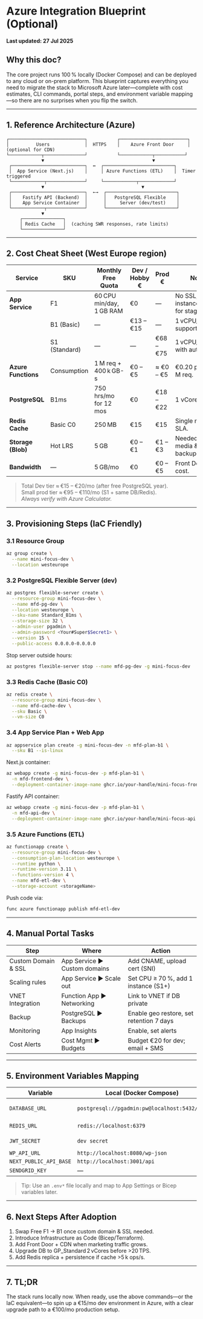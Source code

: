 # Azure Integration Blueprint (Optional)

**Last updated: 27 Jul 2025**

## Why this doc?

The core project runs 100 % locally (Docker Compose) and can be deployed to any cloud or on-prem platform. This blueprint captures everything you need to migrate the stack to Microsoft Azure later—complete with cost estimates, CLI commands, portal steps, and environment variable mapping—so there are no surprises when you flip the switch.

---

## 1. Reference Architecture (Azure)

```
┌────────────────────────────┐           ┌─────────────────────────┐
│          Users             │  HTTPS    │    Azure Front Door     │  (optional for CDN)
└────────────┬───────────────┘           └────────────┬───────────┘
             ▼                                        ▼
 ┌───────────────────────────┐  ↔  ┌──────────────────────────┐
 │  App Service (Next.js)    │     │ Azure Functions (ETL)    │  Timer triggered
 └────────────┬──────────────┘     └────────────┬─────────────┘
             ▼                                    ▼
 ┌───────────────────────────┐  ←→  ┌──────────────────────────┐
 │    Fastify API (Backend)  │      │   PostgreSQL Flexible    │
 │    App Service Container  │      │     Server (dev/test)    │
 └────────────┬──────────────┘      └──────────────────────────┘
             ▼
     ┌───────────────┐
     │ Redis Cache   │  (caching SWR responses, rate limits)
     └───────────────┘
```

---

## 2. Cost Cheat Sheet (West Europe region)

| Service                  | SKU          | Monthly Free Quota              | Dev / Hobby € | Prod €     | Notes |
|--------------------------|--------------|----------------------------------|---------------|------------|-------|
| **App Service**          | F1           | 60 CPU min/day, 1 GB RAM         | €0            | —          | No SSL, single instance, ideal for staging. |
|                          | B1 (Basic)   | —                                | €13 – €15     | —          | 1 vCPU/1.75 GB, supports SSL. |
|                          | S1 (Standard)| —                                | —             | €68 – €75  | 1 vCPU/1.75 GB with auto scale. |
| **Azure Functions**      | Consumption  | 1 M req + 400 k GB-s             | €0 – €5       | ≈ €0 – €5  | €0.20 per extra M req. |
| **PostgreSQL**           | B1ms         | 750 hrs/mo for 12 mos            | €0            | €18 – €22  | 1 vCore, 2 GiB. |
| **Redis Cache**          | Basic C0     | 250 MB                           | €15           | €15        | Single node, no SLA. |
| **Storage (Blob)**       | Hot LRS      | 5 GB                             | €0 – €1       | €1 – €3    | Needed for media & backups. |
| **Bandwidth**            | —            | 5 GB/mo                          | €0            | €0 – €5    | Front Door adds cost. |

> Total Dev tier ≈ €15 – €20/mo (after free PostgreSQL year).  
> Small prod tier ≈ €95 – €110/mo (S1 + same DB/Redis).  
> *Always verify with Azure Calculator.*

---

## 3. Provisioning Steps (IaC Friendly)

### 3.1 Resource Group

```bash
az group create \
  --name mini-focus-dev \
  --location westeurope
```

### 3.2 PostgreSQL Flexible Server (dev)

```bash
az postgres flexible-server create \
  --resource-group mini-focus-dev \
  --name mfd-pg-dev \
  --location westeurope \
  --sku-name Standard_B1ms \
  --storage-size 32 \
  --admin-user pgadmin \
  --admin-password <Your#Super$Secret1> \
  --version 15 \
  --public-access 0.0.0.0-0.0.0.0
```

Stop server outside hours:

```bash
az postgres flexible-server stop --name mfd-pg-dev -g mini-focus-dev
```

### 3.3 Redis Cache (Basic C0)

```bash
az redis create \
  --resource-group mini-focus-dev \
  --name mfd-cache-dev \
  --sku Basic \
  --vm-size C0
```

### 3.4 App Service Plan + Web App

```bash
az appservice plan create -g mini-focus-dev -n mfd-plan-b1 \
  --sku B1 --is-linux
```

Next.js container:

```bash
az webapp create -g mini-focus-dev -p mfd-plan-b1 \
  -n mfd-frontend-dev \
  --deployment-container-image-name ghcr.io/your-handle/mini-focus-frontend:latest
```

Fastify API container:

```bash
az webapp create -g mini-focus-dev -p mfd-plan-b1 \
  -n mfd-api-dev \
  --deployment-container-image-name ghcr.io/your-handle/mini-focus-api:latest
```

### 3.5 Azure Functions (ETL)

```bash
az functionapp create \
  --resource-group mini-focus-dev \
  --consumption-plan-location westeurope \
  --runtime python \
  --runtime-version 3.11 \
  --functions-version 4 \
  --name mfd-etl-dev \
  --storage-account <storageName>
```

Push code via:

```bash
func azure functionapp publish mfd-etl-dev
```

---

## 4. Manual Portal Tasks

| Step                  | Where                         | Action                                           |
|-----------------------|-------------------------------|--------------------------------------------------|
| Custom Domain & SSL   | App Service ► Custom domains  | Add CNAME, upload cert (SNI)                     |
| Scaling rules         | App Service ► Scale out       | Set CPU ≥ 70 %, add 1 instance (S1+)             |
| VNET Integration      | Function App ► Networking     | Link to VNET if DB private                       |
| Backup                | PostgreSQL ► Backups          | Enable geo restore, set retention 7 days         |
| Monitoring            | App Insights                  | Enable, set alerts                               |
| Cost Alerts           | Cost Mgmt ► Budgets           | Budget €20 for dev; email + SMS                  |

---

## 5. Environment Variables Mapping

| Variable               | Local (Docker Compose)                                  | Azure App Service/Functions                                                |
|------------------------|----------------------------------------------------------|----------------------------------------------------------------------------|
| `DATABASE_URL`         | `postgresql://pgadmin:pw@localhost:5432/mfd`             | `postgresql://pgadmin:$PG_PASS@mfd-pg-dev.postgres.database.azure.com:5432/mfd?sslmode=require` |
| `REDIS_URL`            | `redis://localhost:6379`                                 | `redis://mfd-cache-dev.redis.cache.windows.net:6380`                      |
| `JWT_SECRET`           | `dev secret`                                             | Key Vault secret reference `@Microsoft.KeyVault(SecretUri=...)`          |
| `WP_API_URL`           | `http://localhost:8080/wp-json`                          | `https://cms.focus-econ.com/wp-json`                                      |
| `NEXT_PUBLIC_API_BASE` | `http://localhost:3001/api`                              | `https://api.focus-dev.com/api`                                           |
| `SENDGRID_KEY`         | —                                                        | Key Vault secret                                                           |

> Tip: Use an `.env*` file locally and map to App Settings or Bicep variables later.

---

## 6. Next Steps After Adoption

1. Swap Free F1 → B1 once custom domain & SSL needed.  
2. Introduce Infrastructure as Code (Bicep/Terraform).  
3. Add Front Door + CDN when marketing traffic grows.  
4. Upgrade DB to GP_Standard 2 vCores before >20 TPS.  
5. Add Redis replica + persistence if cache >5 k ops/s.

---

## 7. TL;DR

The stack runs locally now. When ready, use the above commands—or the IaC equivalent—to spin up a €15/mo dev environment in Azure, with a clear upgrade path to a €100/mo production setup.

